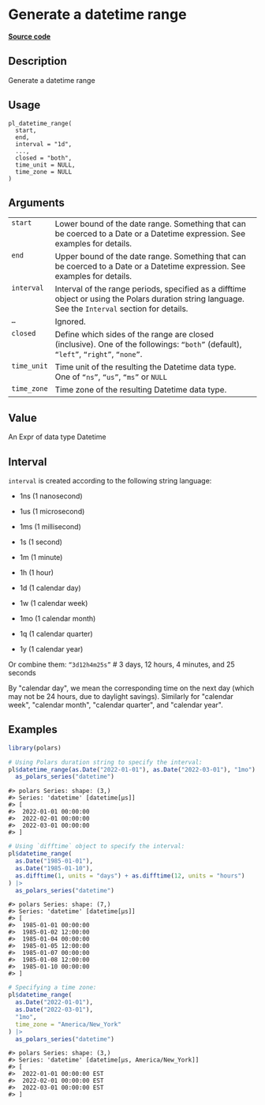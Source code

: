 

# Generate a datetime range

[**Source code**](https://github.com/pola-rs/r-polars/tree/main/R/functions__eager.R#L295)

## Description

Generate a datetime range

## Usage

<pre><code class='language-R'>pl_datetime_range(
  start,
  end,
  interval = "1d",
  ...,
  closed = "both",
  time_unit = NULL,
  time_zone = NULL
)
</code></pre>

## Arguments

<table>
<tr>
<td style="white-space: nowrap; font-family: monospace; vertical-align: top">
<code id="pl_datetime_range_:_start">start</code>
</td>
<td>
Lower bound of the date range. Something that can be coerced to a Date
or a Datetime expression. See examples for details.
</td>
</tr>
<tr>
<td style="white-space: nowrap; font-family: monospace; vertical-align: top">
<code id="pl_datetime_range_:_end">end</code>
</td>
<td>
Upper bound of the date range. Something that can be coerced to a Date
or a Datetime expression. See examples for details.
</td>
</tr>
<tr>
<td style="white-space: nowrap; font-family: monospace; vertical-align: top">
<code id="pl_datetime_range_:_interval">interval</code>
</td>
<td>
Interval of the range periods, specified as a difftime object or using
the Polars duration string language. See the <code>Interval</code>
section for details.
</td>
</tr>
<tr>
<td style="white-space: nowrap; font-family: monospace; vertical-align: top">
<code id="pl_datetime_range_:_...">…</code>
</td>
<td>
Ignored.
</td>
</tr>
<tr>
<td style="white-space: nowrap; font-family: monospace; vertical-align: top">
<code id="pl_datetime_range_:_closed">closed</code>
</td>
<td>
Define which sides of the range are closed (inclusive). One of the
followings: <code>“both”</code> (default), <code>“left”</code>,
<code>“right”</code>, <code>“none”</code>.
</td>
</tr>
<tr>
<td style="white-space: nowrap; font-family: monospace; vertical-align: top">
<code id="pl_datetime_range_:_time_unit">time_unit</code>
</td>
<td>
Time unit of the resulting the Datetime data type. One of
<code>“ns”</code>, <code>“us”</code>, <code>“ms”</code> or
<code>NULL</code>
</td>
</tr>
<tr>
<td style="white-space: nowrap; font-family: monospace; vertical-align: top">
<code id="pl_datetime_range_:_time_zone">time_zone</code>
</td>
<td>
Time zone of the resulting Datetime data type.
</td>
</tr>
</table>

## Value

An Expr of data type Datetime

## Interval

<code>interval</code> is created according to the following string
language:

<ul>
<li>

1ns (1 nanosecond)

</li>
<li>

1us (1 microsecond)

</li>
<li>

1ms (1 millisecond)

</li>
<li>

1s (1 second)

</li>
<li>

1m (1 minute)

</li>
<li>

1h (1 hour)

</li>
<li>

1d (1 calendar day)

</li>
<li>

1w (1 calendar week)

</li>
<li>

1mo (1 calendar month)

</li>
<li>

1q (1 calendar quarter)

</li>
<li>

1y (1 calendar year)

</li>
</ul>

Or combine them: <code>“3d12h4m25s”</code> \# 3 days, 12 hours, 4
minutes, and 25 seconds

By "calendar day", we mean the corresponding time on the next day (which
may not be 24 hours, due to daylight savings). Similarly for "calendar
week", "calendar month", "calendar quarter", and "calendar year".

## Examples

``` r
library(polars)

# Using Polars duration string to specify the interval:
pl$datetime_range(as.Date("2022-01-01"), as.Date("2022-03-01"), "1mo") |>
  as_polars_series("datetime")
```

    #> polars Series: shape: (3,)
    #> Series: 'datetime' [datetime[μs]]
    #> [
    #>  2022-01-01 00:00:00
    #>  2022-02-01 00:00:00
    #>  2022-03-01 00:00:00
    #> ]

``` r
# Using `difftime` object to specify the interval:
pl$datetime_range(
  as.Date("1985-01-01"),
  as.Date("1985-01-10"),
  as.difftime(1, units = "days") + as.difftime(12, units = "hours")
) |>
  as_polars_series("datetime")
```

    #> polars Series: shape: (7,)
    #> Series: 'datetime' [datetime[μs]]
    #> [
    #>  1985-01-01 00:00:00
    #>  1985-01-02 12:00:00
    #>  1985-01-04 00:00:00
    #>  1985-01-05 12:00:00
    #>  1985-01-07 00:00:00
    #>  1985-01-08 12:00:00
    #>  1985-01-10 00:00:00
    #> ]

``` r
# Specifying a time zone:
pl$datetime_range(
  as.Date("2022-01-01"),
  as.Date("2022-03-01"),
  "1mo",
  time_zone = "America/New_York"
) |>
  as_polars_series("datetime")
```

    #> polars Series: shape: (3,)
    #> Series: 'datetime' [datetime[μs, America/New_York]]
    #> [
    #>  2022-01-01 00:00:00 EST
    #>  2022-02-01 00:00:00 EST
    #>  2022-03-01 00:00:00 EST
    #> ]
